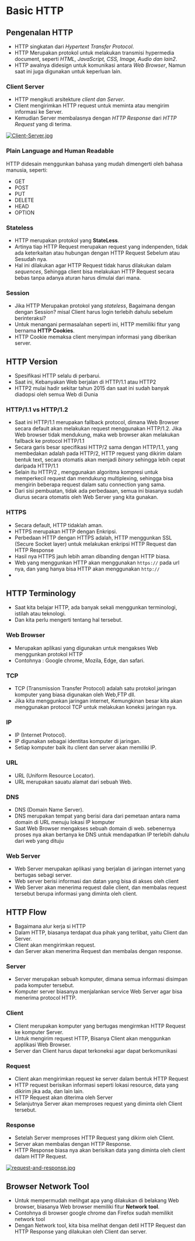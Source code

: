 # Basic HTTP

## Pengenalan HTTP

- HTTP singkatan dari *Hypertext Transfer Protocol*.
- HTTP Merupakan protokol untuk melakukan transmisi hypermedia document, seperti *HTML, JavaScript, CSS, Image, Audio dan lain2*.
- HTTP awalnya didesign untuk komunikasi antara *Web Browser*, Namun saat ini juga digunakan untuk keperluan lain.

### Client Server 

- HTTP mengikuti arsitekture *client dan Server*.
- Client mengirimkan HTTP request untuk meminta atau mengirim informasi ke Server.
- Kemudian Server membalasnya dengan *HTTP Response* dari *HTTP Request* yang di terima.

[![Client-Server.jpg](https://i.postimg.cc/0NBD1NNk/Client-Server.jpg)](https://postimg.cc/R3wNc4fy)

### Plain Language and Human Readable

HTTP didesain menggunkan bahasa yang mudah dimengerti oleh bahasa manusia, seperti:

- GET
- POST
- PUT
- DELETE
- HEAD
- OPTION


### Stateless

- HTTP merupakan protokol yang **StateLess**.
- Artinya tiap HTTP Request merupakan request yang indenpenden, tidak ada keterkaitan atau hubungan dengan HTTP Request Sebelum atau Sesudah nya.
- Hal ini dilakukan agar HTTP Request tidak harus dilakukan dalam *sequences*, Sehingga client bisa melakukan HTTP Request secara bebas tanpa adanya aturan harus dimulai dari mana. 

### Session

- Jika HTTP Merupakan protokol yang *stateless*, Bagaimana dengan dengan Session? misal Client harus login terlebih dahulu sebelum berinteraksi?
- Untuk menangani permasalahan seperti ini, HTTP memiliki fitur yang bernama **HTTP Cookies**.
- HTTP Cookie memaksa client menyimpan informasi yang diberikan server.

## HTTP Version

- Spesifikasi HTTP selalu di perbarui.
- Saat ini, Kebanyakan Web berjalan di HTTP/1.1 atau HTTP2
- HTTP2 mulai hadir sekitar tahun 2015 dan saat ini sudah banyak diadopsi oleh semua Web di Dunia

### HTTP/1.1 vs HTTP/1.2

- Saat ini HTTP/1.1 merupakan fallback protocol, dimana Web Browser secara default akan melakukan request menggunakan HTTP/1.2. Jika Web browser tidak mendukung, maka web browser akan melakukan fallback ke protocol HTTP/1.1
- Secara garis besar specifikasi HTTP/2 sama dengan HTTP/1.1, yang membedakan adalah pada HTTP/2, HTTP request yang dikirim dalam bentuk text, secara otomatis akan menjadi *binary* sehingga lebih cepat daripada HTTP/1.1
- Selain itu HTTP/2 , menggunakan algoritma kompresi untuk memperkecil request dan mendukung multiplexing, sehingga bisa mengirin beberapa request dalam satu connection yang sama.
- Dari sisi pembuatan, tidak ada perbedaaan, semua ini biasanya sudah diurus secara otomatis oleh Web Server yang kita gunakan.

### HTTPS
- Secara default, HTTP tidaklah aman.
- HTTPS merupakan HTTP dengan Enkripsi.
- Perbedaan HTTP dengan HTTPS adalah, HTTP menggunkan SSL (Secure Socket layer) untuk melakukan enkripsi HTTP Request dan HTTP Response
- Hasil nya HTTPS jauh lebih aman dibanding dengan HTTP biasa.
- Web yang menggunkan HTTP akan menggunakan `https://` pada url nya, dan yang hanya bisa HTTP akan menggunakan `http://`
- 

## HTTP Terminology

- Saat kita belajar HTTP, ada banyak sekali menggunkan terminologi, istilah atau teknologi.
- Dan kita perlu mengerti tentang hal tersebut.

### Web Browser

- Merupakan aplikasi yang digunakan untuk mengakses Web menggunkan protokol HTTP
- Contohnya : Google chrome, Mozila, Edge, dan safari.

### TCP 

- TCP (Transmission Transfer Protocol) adalah satu protokol jaringan komputer yang biasa digunakan oleh Web,FTP dll.
- Jika kita menggunkan jaringan internet,  Kemungkinan besar kita akan menggunakan protocol TCP untuk melakukan koneksi jaringan nya.

### IP

- IP (Internet Protocol).
- IP digunakan sebagai identitas komputer di jaringan.
- Setiap komputer baik itu client dan server akan memiliki IP.

### URL

- URL (Uniform Resource Locator).
- URL merupakan sauatu alamat dari sebuah Web.

### DNS

- DNS (Domain Name Server).
- DNS merupakan tempat yang berisi dara dari pemetaan antara nama domain di URL menuju lokasi IP komputer 
- Saat Web Browser mengakses sebuah domain di web. sebenernya proses nya akan bertanya ke DNS untuk mendapatkan IP terlebih dahulu dari web yang dituju

### Web Server

- Web Server merupakan aplikasi yang berjalan di jaringan internet yang bertugas sebagi server.
- Web server berisi informasi dan datan yang bisa di akses oleh client 
- Web Server akan menerima request dalie client, dan membalas request tersebut berupa informasi yang diminta oleh client.

## HTTP Flow

- Bagaimana alur kerja si HTTP
- Dalam HTTP, biasanya terdapat dua pihak yang terlibat, yaitu Client dan Server.
- Client akan mengirimkan request.
- dan Server akan menerima Request dan membalas dengan response.

### Server 

- Server merupakan sebuah komputer, dimana semua informasi disimpan pada komputer tersebut.
- Komputer server biasanya menjalankan service Web Server agar bisa menerima protocol HTTP.

### Client

- Client merupakan komputer yang bertugas mengirmkan HTTP Request ke komputer Server.
- Untuk mengirim request HTTP, Bisanya Client akan menggunkan applikasi Web Browser.
- Server dan Client harus dapat terkoneksi agar dapat berkomunikasi

### Request

- Client akan mengirimkan request ke server dalam bentuk HTTP Request
- HTTP request berisikan informasi seperti lokasi resource, data yang dikirim jika ada, dan lain lain.
- HTTP Request akan diterima oleh Server
- Selanjutnya Server akan memproses request yang diminta oleh Client tersebut.

### Response

- Setelah Server memproses HTTP Request yang dikirm oleh Client.
- Server akan membalas dengan HTTP Response.
- HTTP Response biasa nya akan berisikan data yang diminta oleh client dalam HTTP Request.

[![request-and-response.jpg](https://i.postimg.cc/gj1mLWLd/request-and-response.jpg)](https://postimg.cc/hQ8HNN03)

## Browser Network Tool

- Untuk mempermudah melihgat apa yang dilakukan di belakang Web browser, biasanya Web browser memiliki fitur **Network tool**.
- Contohnya di  browser google chrome dan Firefox sudah memilikit network tool
- Dengan Network tool, kita bisa melihat dengan detil HTTP Request dan HTTP Response yang dilakukan oleh Client dan server.